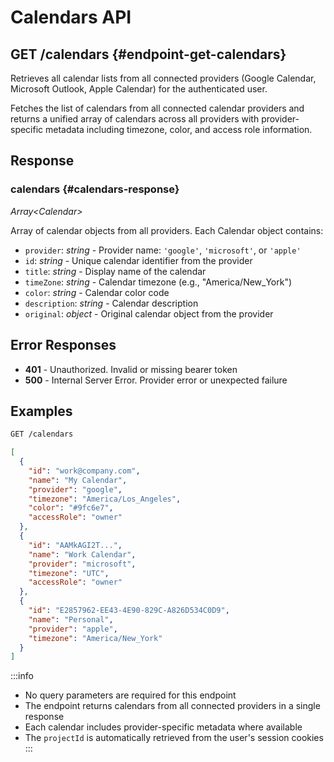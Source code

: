 # Calendars API

## GET /calendars {#endpoint-get-calendars}

Retrieves all calendar lists from all connected providers (Google Calendar, Microsoft Outlook, Apple Calendar) for the authenticated user.

Fetches the list of calendars from all connected calendar providers and returns a unified array of calendars across all providers with provider-specific metadata including timezone, color, and access role information.

## Response

### calendars {#calendars-response}

*Array&lt;Calendar&gt;*

Array of calendar objects from all providers. Each Calendar object contains:

- `provider`: _string_ - Provider name: `'google'`, `'microsoft'`, or `'apple'`
- `id`: _string_ - Unique calendar identifier from the provider
- `title`: _string_ - Display name of the calendar
- `timeZone`: _string_ - Calendar timezone (e.g., "America/New_York")
- `color`: _string_ - Calendar color code
- `description`: _string_ - Calendar description
- `original`: _object_ - Original calendar object from the provider

## Error Responses

- **401** - Unauthorized. Invalid or missing bearer token
- **500** - Internal Server Error. Provider error or unexpected failure

## Examples

```bash title="Fetch all calendars for authenticated user"
GET /calendars
```

```json title="Response"
[
  {
    "id": "work@company.com",
    "name": "My Calendar",
    "provider": "google",
    "timezone": "America/Los_Angeles",
    "color": "#9fc6e7",
    "accessRole": "owner"
  },
  {
    "id": "AAMkAGI2T...",
    "name": "Work Calendar",
    "provider": "microsoft",
    "timezone": "UTC",
    "accessRole": "owner"
  },
  {
    "id": "E2857962-EE43-4E90-829C-A826D534C0D9",
    "name": "Personal",
    "provider": "apple",
    "timezone": "America/New_York"
  }
]
```

:::info
- No query parameters are required for this endpoint
- The endpoint returns calendars from all connected providers in a single response
- Each calendar includes provider-specific metadata where available
- The `projectId` is automatically retrieved from the user's session cookies
:::
